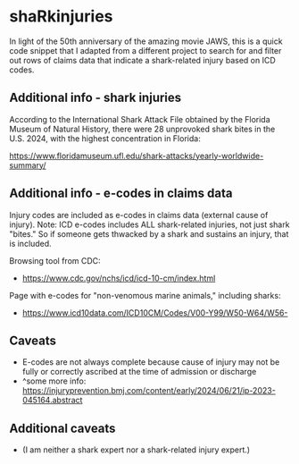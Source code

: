 # shaRkinjuries

In light of the 50th anniversary of the amazing movie JAWS, this is a quick code snippet that I adapted from a different project to search for and filter out rows of claims data that indicate a shark-related injury based on ICD codes.

## Additional info - shark injuries

According to the International Shark Attack File obtained by the Florida Museum of Natural History, there were 28 unprovoked shark bites in the U.S. 2024, with the highest concentration in Florida:

https://www.floridamuseum.ufl.edu/shark-attacks/yearly-worldwide-summary/

## Additional info - e-codes in claims data

Injury codes are included as e-codes in claims data (external cause of injury). 
Note: ICD e-codes includes ALL shark-related injuries, not just shark "bites." So if someone gets thwacked by a shark and sustains an injury, that is included.

Browsing tool from CDC:
+ https://www.cdc.gov/nchs/icd/icd-10-cm/index.html

Page with e-codes for "non-venomous marine animals," including sharks:
+ https://www.icd10data.com/ICD10CM/Codes/V00-Y99/W50-W64/W56-

## Caveats
+ E-codes are not always complete because cause of injury may not be fully or correctly ascribed at the time of admission or discharge
+ ^some more info: https://injuryprevention.bmj.com/content/early/2024/06/21/ip-2023-045164.abstract

## Additional caveats
+ (I am neither a shark expert nor a shark-related injury expert.)


